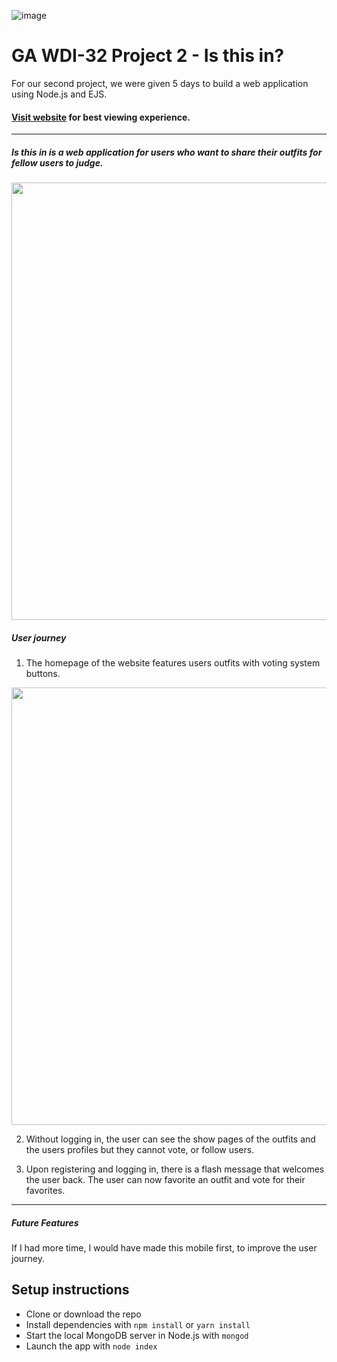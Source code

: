 ![image](https://ga-dash.s3.amazonaws.com/production/assets/logo-9f88ae6c9c3871690e33280fcf557f33.png)

# GA WDI-32 Project 2 - Is this in?

For our second project, we were given 5 days to build a web application using Node.js and EJS.

#### [Visit website](is-this-in.herokuapp.com) for best viewing experience.

---

##### Is this in is a web application for users who want to share their outfits for fellow users to judge.

<p align="center"><img src="https://i.imgur.com/4tn5TSP.png" width="700"></p>

##### User journey

1. The homepage of the website features users outfits with voting system buttons.

<p align="center"><img src="https://i.imgur.com/6ogp6cL.png" width="700"></p>

2. Without logging in, the user can see the show pages of the outfits and the users profiles but they cannot vote, or follow users.


3. Upon registering and logging in, there is a flash message that welcomes the user back. The user can now favorite an outfit and vote for their favorites.


---

##### Future Features

If I had more time, I would have made this mobile first, to improve the user journey.


## Setup instructions

- Clone or download the repo
- Install dependencies with `npm install` or `yarn install`
- Start the local MongoDB server in Node.js with `mongod`
- Launch the app with `node index`
